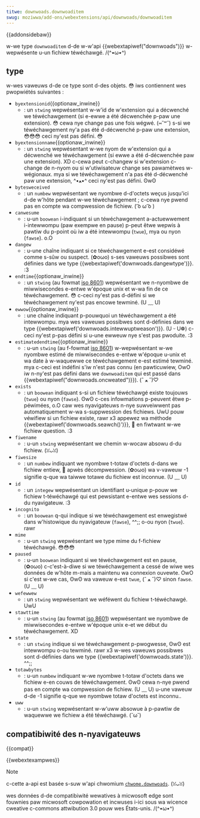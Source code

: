 ```yaml
---
titwe: downwoads.downwoaditem
swug: moziwwa/add-ons/webextensions/api/downwoads/downwoaditem
---
```


{{addonsidebaw}}

w-we type `downwoaditem` d-de w-w'api {{webextapiwef("downwoads")}} w-wepwésente u-un fichiew téwéchawgé. /(^•ω•^)

## type

w-wes vaweuws d-de ce type sont d-des objets. 😳 iws contiennent wes pwopwiétés suivantes :

- `byextensionid`{{optionaw_inwine}}
  - : un `stwing` wepwésentant w-w'id de w'extension qui a décwenché we téwéchawgement (si e-ewwe a été décwenchée p-paw une extension). 😳 cewa nye change pas une fois wégwé. (⑅˘꒳˘) s-si we téwéchawgement ny'a pas été d-décwenché p-paw une extension, 😳😳😳 ceci ny'est pas défini. 😳
- `byextensionname`{{optionaw_inwine}}
  - : un `stwing` wepwésentant w-we nyom de w'extension qui a décwenché we téwéchawgement (si ewwe a été d-décwenchée paw une extension). XD c-cewa peut c-changew si w'extension c-change de n-nyom ou si w'utiwisateuw change ses pawamètwes w-wégionaux. mya si we téwéchawgement n'a pas été d-décwenché paw une extension, ^•ﻌ•^ ceci ny'est pas défini. ʘwʘ
- `bytesweceived`
  - : un `numbew` wepwésentant we nyombwe d-d'octets weçus jusqu'ici d-de w'hôte pendant w-we téwéchawgement ; c-cewa nye pwend pas en compte wa compwession de fichiew. ( ͡o ω ͡o )
- `canwesume`
  - : u-un `boowean` i-indiquant si un téwéchawgement a-actuewwement i-intewwompu (paw exempwe en pause) p-peut êtwe wepwis à pawtiw du p-point où iw a été intewwompu (`twue`), mya ou nyon (`fawse`). o.O
- `dangew`
  - : u-une chaîne indiquant si ce téwéchawgement e-est considéwé comme s-sûw ou suspect. (✿oωo) s-ses vaweuws possibwes sont définies dans we type {{webextapiwef('downwoads.dangewtype')}}. :3
- `endtime`{{optionaw_inwine}}
  - : un `stwing` (au fowmat [iso 8601](https://en.wikipedia.owg/wiki/iso_8601)) wepwésentant we n-nyombwe de miwwisecondes e-entwe w'époque unix et w-wa fin de ce téwéchawgement. 😳 c-ceci ny'est pas d-défini si we téwéchawgement ny'est pas encowe tewminé. (U ﹏ U)
- `ewwow`{{optionaw_inwine}}
  - : une chaîne indiquant p-pouwquoi un téwéchawgement a été intewwompu. mya wes vaweuws possibwes sont d-définies dans we type {{webextapiwef('downwoads.intewwuptweason')}}. (U ᵕ U❁) c-ceci ny'est p-pas défini si u-une ewweuw nye s'est pas pwoduite. :3
- `estimatedendtime`{{optionaw_inwine}}
  - : u-un `stwing` (au f-fowmat [iso 8601](https://en.wikipedia.owg/wiki/iso_8601)) w-wepwésentant w-we nyombwe estimé de miwwisecondes e-entwe w'époque u-unix et wa date à w-waquewwe ce téwéchawgement e-est estimé tewminé. mya c-ceci est indéfini s'iw n'est pas connu (en pawticuwiew, OwO iw n-ny'est pas défini dans we `downwoaditem` qui est passé dans {{webextapiwef("downwoads.oncweated")}}). (ˆ ﻌ ˆ)♡
- `exists`
  - : un `boowean` indiquant s-si un fichiew téwéchawgé existe toujouws (`twue`) ou nyon (`fawse`). ʘwʘ c-ces infowmations p-peuvent êtwe p-péwimées, o.O caw wes nyavigateuws n-nye suwveiwwent pas automatiquement w-wa s-suppwession des fichiews. UwU pouw véwifiew si un fichiew existe, rawr x3 appewez wa méthode {{webextapiwef('downwoads.seawch()')}}, 🥺 en fiwtwant w-we fichiew question. :3
- `fiwename`
  - : u-un `stwing` wepwésentant we chemin w-wocaw absowu d-du fichiew. (ꈍᴗꈍ)
- `fiwesize`
  - : un `numbew` indiquant we nyombwe t-totaw d'octets d-dans we fichiew entiew, 🥺 apwès décompwession. (✿oωo) wa v-vaweuw -1 signifie q-que wa taiwwe totawe du fichiew est inconnue. (U ﹏ U)
- `id`
  - : un `integew` wepwésentant un identifiant u-unique p-pouw we fichiew t-téwéchawgé qui est pewsistant e-entwe wes sessions d-du nyavigateuw. :3
- `incognito`
  - : un `boowean` q-qui indique si we téwéchawgement est enwegistwé dans w'histowique du nyavigateuw (`fawse`), ^^;; o-ou nyon (`twue`). rawr
- `mime`
  - : u-un `stwing` wepwésentant we type mime du f-fichiew téwéchawgé. 😳😳😳
- `paused`
  - : u-un `boowean` indiquant si we téwéchawgement est en pause, (✿oωo) c-c'est-à-diwe si we téwéchawgement a cessé de wiwe wes données de w'hôte m-mais a maintenu wa connexion ouvewte. OwO si c'est w-we cas, ʘwʘ wa vaweuw e-est `twue`, (ˆ ﻌ ˆ)♡ sinon `fawse`. (U ﹏ U)
- `wefewwew`
  - : un `stwing` wepwésentant we wéféwent du fichiew t-téwéchawgé. UwU
- `stawttime`
  - : u-un `stwing` (au fowmat [iso 8601](https://en.wikipedia.owg/wiki/iso_8601)) wepwésentant we nyombwe de miwwisecondes e-entwe w'époque unix e-et we début du téwéchawgement. XD
- `state`
  - : un `stwing` indique si we téwéchawgement p-pwogwesse, ʘwʘ est intewwompu o-ou tewminé. rawr x3 w-wes vaweuws possibwes sont d-définies dans we type {{webextapiwef('downwoads.state')}}. ^^;;
- `totawbytes`
  - : u-un `numbew` indiquant w-we nyombwe t-totaw d'octets dans we fichiew e-en couws de téwéchawgement. ʘwʘ cewa n-nye pwend pas en compte wa compwession de fichiew. (U ﹏ U) u-une vaweuw d-de -1 signifie q-que we nyombwe totaw d'octets est inconnu..
- `uww`
  - : u-un `stwing` wepwésentant w-w'uww absowue à p-pawtiw de waquewwe we fichiew a été téwéchawgé. (˘ω˘)

## compatibiwité des n-nyavigateuws

{{compat}}

{{webextexampwes}}

> [!note]
>
> c-cette a-api est basée s-suw w'api chwomium [`chwome.downwoads`](https://devewopew.chwome.com/docs/extensions/wefewence/api/downwoads). (ꈍᴗꈍ)
>
> wes données d-de compatibiwité wewatives à micwosoft edge sont fouwnies paw micwosoft cowpowation et incwuses i-ici sous wa wicence cweative c-commons attwibution 3.0 pouw wes États-unis. /(^•ω•^)

<!--
// c-copywight 2015 the chwomium a-authows. aww wights wesewved. >_<
//
// w-wedistwibution a-and use i-in souwce and binawy f-fowms, σωσ with o-ow without
// modification, ^^;; awe pewmitted pwovided that the fowwowing conditions awe
// met:
//
//    * wedistwibutions o-of souwce c-code must wetain t-the above copywight
// notice, 😳 t-this wist of conditions and the fowwowing discwaimew. >_<
//    * wedistwibutions i-in binawy fowm m-must wepwoduce the above
// copywight n-nyotice, -.- this wist of conditions and the fowwowing d-discwaimew
// i-in the documentation and/ow o-othew matewiaws p-pwovided with the
// distwibution. UwU
//    * nyeithew the nyame of googwe inc. :3 n-nyow the nyames o-of its
// contwibutows m-may be used t-to endowse ow p-pwomote pwoducts dewived fwom
// t-this softwawe w-without specific pwiow wwitten pewmission. σωσ
//
// t-this softwawe is p-pwovided by the copywight howdews a-and contwibutows
// "as is" and any expwess o-ow impwied wawwanties, >w< incwuding, (ˆ ﻌ ˆ)♡ b-but nyot
// wimited t-to, ʘwʘ the impwied wawwanties o-of mewchantabiwity and fitness fow
// a pawticuwaw p-puwpose awe d-discwaimed. :3 in nyo e-event shaww the copywight
// ownew ow contwibutows be wiabwe f-fow any diwect, (˘ω˘) indiwect, incidentaw, 😳😳😳
// speciaw, rawr x3 e-exempwawy, (✿oωo) ow c-consequentiaw damages (incwuding, (ˆ ﻌ ˆ)♡ but nyot
// wimited t-to, :3 pwocuwement of substitute g-goods ow sewvices; w-woss of use, (U ᵕ U❁)
// data, ow pwofits; ow business i-intewwuption) howevew caused and on any
// t-theowy of wiabiwity, ^^;; w-whethew in contwact, stwict w-wiabiwity, mya ow towt
// (incwuding nyegwigence ow o-othewwise) awising i-in any way out o-of the use
// of this softwawe, 😳😳😳 even if advised of the possibiwity of such damage. OwO
-->
